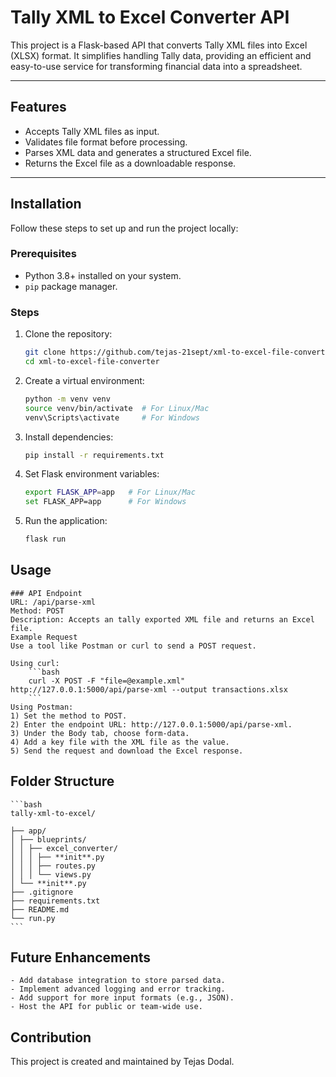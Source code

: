 # Tally XML to Excel Converter API

This project is a Flask-based API that converts Tally XML files into Excel (XLSX) format. It simplifies handling Tally data, providing an efficient and easy-to-use service for transforming financial data into a spreadsheet.

---

## Features

- Accepts Tally XML files as input.
- Validates file format before processing.
- Parses XML data and generates a structured Excel file.
- Returns the Excel file as a downloadable response.

---

## Installation

Follow these steps to set up and run the project locally:

### Prerequisites

- Python 3.8+ installed on your system.
- `pip` package manager.

### Steps

1. Clone the repository:

   ```bash
   git clone https://github.com/tejas-21sept/xml-to-excel-file-converter.git
   cd xml-to-excel-file-converter

   ```

2. Create a virtual environment:

   ```bash
   python -m venv venv
   source venv/bin/activate  # For Linux/Mac
   venv\Scripts\activate     # For Windows

   ```

3. Install dependencies:

   ```bash
   pip install -r requirements.txt

   ```

4. Set Flask environment variables:

   ```bash
   export FLASK_APP=app   # For Linux/Mac
   set FLASK_APP=app      # For Windows

   ```

5. Run the application:
   ```bash
   flask run
   ```

## Usage

    ### API Endpoint
    URL: /api/parse-xml
    Method: POST
    Description: Accepts an tally exported XML file and returns an Excel file.
    Example Request
    Use a tool like Postman or curl to send a POST request.

    Using curl:
        ```bash
        curl -X POST -F "file=@example.xml" http://127.0.0.1:5000/api/parse-xml --output transactions.xlsx
        ```
    Using Postman:
    1) Set the method to POST.
    2) Enter the endpoint URL: http://127.0.0.1:5000/api/parse-xml.
    3) Under the Body tab, choose form-data.
    4) Add a key file with the XML file as the value.
    5) Send the request and download the Excel response.

## Folder Structure

    ```bash
    tally-xml-to-excel/

    ├── app/
    │ ├── blueprints/
    │ │ ├── excel_converter/
    │ │ │ ├── **init**.py
    │ │ │ ├── routes.py
    │ │ │ └── views.py
    │ └── **init**.py
    ├── .gitignore
    ├── requirements.txt
    ├── README.md
    └── run.py
    ```

## Future Enhancements

    - Add database integration to store parsed data.
    - Implement advanced logging and error tracking.
    - Add support for more input formats (e.g., JSON).
    - Host the API for public or team-wide use.

## Contribution

This project is created and maintained by Tejas Dodal.
